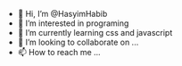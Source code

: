 - 👋 Hi, I’m @HasyimHabib
- 👀 I’m interested in programing
- 🌱 I’m currently learning css and javascript
- 💞️ I’m looking to collaborate on ...
- 📫 How to reach me ...
  
<!--
HasyimHabib/HasyimHabib is a ✨ special ✨ repository because its `README.md` (this file) appears on your GitHub profile.
You can click the Preview link to take a look at your changes
--->
